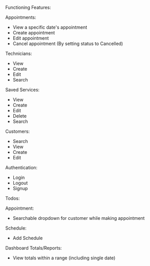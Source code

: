 Functioning Features:

Appointments:
+ View a specific date's appointment
+ Create appointment
+ Edit appointment
+ Cancel appointment (By setting status to Cancelled)

Technicians:
+ View 
+ Create
+ Edit
+ Search

Saved Services:
+ View
+ Create
+ Edit
+ Delete
+ Search

Customers:
+ Search
+ View
+ Create
+ Edit 

Authentication:
+ Login
+ Logout
+ Signup

Todos:

Appointment:
+ Searchable dropdown for customer while making appointment

Schedule:
+ Add Schedule 

Dashboard Totals/Reports:
+ View totals within a range (including single date)

